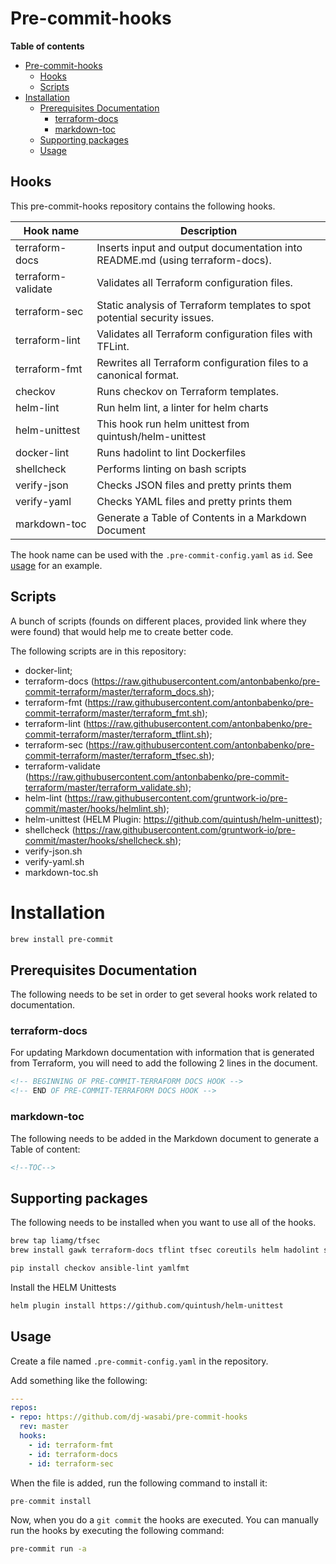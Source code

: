 # Pre-commit-hooks

**Table of contents**
<!--TOC-->

- [Pre-commit-hooks](#pre-commit-hooks)
  - [Hooks](#hooks)
  - [Scripts](#scripts)
- [Installation](#installation)
  - [Prerequisites Documentation](#prerequisites-documentation)
    - [terraform-docs](#terraform-docs)
    - [markdown-toc](#markdown-toc)
  - [Supporting packages](#supporting-packages)
  - [Usage](#usage)

<!--TOC-->


## Hooks

This pre-commit-hooks repository contains the following hooks.

| Hook name     | Description |
|---------------|------------|
|terraform-docs| Inserts input and output documentation into README.md (using terraform-docs).|
|terraform-validate|Validates all Terraform configuration files.|
|terraform-sec|Static analysis of Terraform templates to spot potential security issues.|
|terraform-lint|Validates all Terraform configuration files with TFLint.|
|terraform-fmt|Rewrites all Terraform configuration files to a canonical format.|
|checkov|Runs checkov on Terraform templates.|
|helm-lint|Run helm lint, a linter for helm charts|
|helm-unittest|This hook run helm unittest from quintush/helm-unittest|
|docker-lint|Runs hadolint to lint Dockerfiles|
|shellcheck|Performs linting on bash scripts|
|verify-json|Checks JSON files and pretty prints them|
|verify-yaml|Checks YAML files and pretty prints them|
|markdown-toc|Generate a Table of Contents in a Markdown Document|

The hook name can be used with the `.pre-commit-config.yaml` as `id`. See [usage](#usage) for an example.

## Scripts

A bunch of scripts (founds on different places, provided link where they were found) that would help me to create better code.

The following scripts are in this repository:
* docker-lint;
* terraform-docs (https://raw.githubusercontent.com/antonbabenko/pre-commit-terraform/master/terraform_docs.sh);
* terraform-fmt (https://raw.githubusercontent.com/antonbabenko/pre-commit-terraform/master/terraform_fmt.sh);
* terraform-lint (https://raw.githubusercontent.com/antonbabenko/pre-commit-terraform/master/terraform_tflint.sh);
* terraform-sec (https://raw.githubusercontent.com/antonbabenko/pre-commit-terraform/master/terraform_tfsec.sh);
* terraform-validate (https://raw.githubusercontent.com/antonbabenko/pre-commit-terraform/master/terraform_validate.sh);
* helm-lint (https://raw.githubusercontent.com/gruntwork-io/pre-commit/master/hooks/helmlint.sh);
* helm-unittest (HELM Plugin: https://github.com/quintush/helm-unittest);
* shellcheck (https://raw.githubusercontent.com/gruntwork-io/pre-commit/master/hooks/shellcheck.sh);
* verify-json.sh
* verify-yaml.sh
* markdown-toc.sh

# Installation

```sh
brew install pre-commit
```

## Prerequisites Documentation

The following needs to be set in order to get several hooks work related to documentation.

### terraform-docs

For updating Markdown documentation with information that is generated from Terraform, you will need to add the following 2 lines in the document.

```md
<!-- BEGINNING OF PRE-COMMIT-TERRAFORM DOCS HOOK -->
<!-- END OF PRE-COMMIT-TERRAFORM DOCS HOOK -->
```

### markdown-toc

The following needs to be added in the Markdown document to generate a Table of content:

```md
<!--TOC-->
```

## Supporting packages

The following needs to be installed when you want to use all of the hooks.

```sh
brew tap liamg/tfsec
brew install gawk terraform-docs tflint tfsec coreutils helm hadolint shellcheck
```

```sh
pip install checkov ansible-lint yamlfmt
```

Install the HELM Unittests
```sh
helm plugin install https://github.com/quintush/helm-unittest
```

## Usage

Create a file named `.pre-commit-config.yaml` in the repository.

Add something like the following:

```yaml
---
repos:
- repo: https://github.com/dj-wasabi/pre-commit-hooks
  rev: master
  hooks:
    - id: terraform-fmt
    - id: terraform-docs
    - id: terraform-sec
```

When the file is added, run the following command to install it:

```s
pre-commit install
```

Now, when you do a `git commit` the hooks are executed. You can manually run the hooks by executing the following command:

```sh
pre-commit run -a
```
